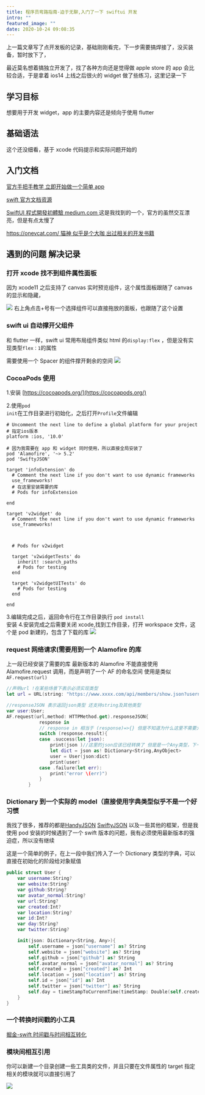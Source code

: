 ```yaml
---
title: 程序员弯路指南-迫于无聊,入门了一下 swiftui 开发
intro: ""
featured_image: ""
date: 2020-10-24 09:08:35
---
```


上一篇文章写了点开发板的记录，基础刚刚看完，下一步需要搞焊接了，没买装备，暂时放下了，

最近莫名想着搞独立开发了，找了各种方向还是觉得做 apple store 的 app 会比较合适，于是拿着 ios14 上线之后很火的 widget 做了些练习，这里记录一下

## 学习目标

想要用于开发 widget，app 的主要内容还是倾向于使用 flutter

## 基础语法

这个还没细看，基于 xcode 代码提示和实际问题开始的

## 入门文档

[官方手把手教学 立即开始做一个简单 app](https://developer.apple.com/tutorials/swiftui/)

[swift 官方文档资源](https://developer.apple.com/cn/swift/resources/)

[SwiftUI 程式開發初體驗 medium.com ](https://medium.com/%E5%BD%BC%E5%BE%97%E6%BD%98%E7%9A%84-swift-ios-app-%E9%96%8B%E7%99%BC%E5%95%8F%E9%A1%8C%E8%A7%A3%E7%AD%94%E9%9B%86/swiftui-%E7%A8%8B%E5%BC%8F%E9%96%8B%E7%99%BC%E5%88%9D%E9%AB%94%E9%A9%97-aea9122741b1) 这是我找到的一个，官方的虽然交互漂亮，但是有点太慢了

[https://onevcat.com/ 猫神 似乎是个大咖 出过相关的开发书籍](https://onevcat.com/)

## 遇到的问题 解决记录

### 打开 xcode 找不到组件属性面板

因为 xcode11 之后支持了 canvas 实时预览组件，这个属性面板跟随了 canvas 的显示和隐藏，

![](https://tva1.sinaimg.cn/large/0081Kckwgy1gk05ufl3euj30uq0lqq3z.jpg)
右上角点击+号有一个选择组件可以直接拖放的面板，也跟随了这个设置

### swift ui 自动撑开父组件

和 flutter 一样，swift ui 常用布局组件类似 html 的<code>display:flex</code> ，但是没有实现类型<code>flex：1</code>的属性

需要使用一个 Spacer 的组件撑开剩余的空间
![](https://tva1.sinaimg.cn/large/0081Kckwgy1gk05yx1ha7j30i609e0sv.jpg)

### CocoaPods 使用

1.安装 [https://cocoapods.org/](https://cocoapods.org/)

2.使用<code>pod init</code>在工作目录进行初始化，之后打开<code>Profile</code>文件编辑

```
# Uncomment the next line to define a global platform for your project
# 指定ios版本
platform :ios, '10.0'

# 因为我需要在 app 和 widget 同时使用，所以直接全局安装了
pod 'Alamofire', '~> 5.2'
pod 'SwiftyJSON'

target 'infoExtension' do
  # Comment the next line if you don't want to use dynamic frameworks
  use_frameworks!
  # 在这里安装需要的库
  # Pods for infoExtension

end

target 'v2widget' do
  # Comment the next line if you don't want to use dynamic frameworks
  use_frameworks!



  # Pods for v2widget

  target 'v2widgetTests' do
    inherit! :search_paths
    # Pods for testing
  end

  target 'v2widgetUITests' do
    # Pods for testing
  end

end

```

3.编辑完成之后，返回命令行在工作目录执行 <code>pod install </code>安装 4.安装完成之后需要关闭 xcode,找到工作目录，打开 workspace 文件，这个是 pod 新建的，包含了下载的库
![](https://tva1.sinaimg.cn/large/0081Kckwgy1gk068v86yhj30ok0bi3yx.jpg)

### request 网络请求(需要用到一个 Alamofire 的库

上一段已经安装了需要的库
最新版本的 Alamofire 不能直接使用 Alamofire.request 调用，而是声明了一个 AF 的命名空间
使用是类似 <code>AF.request(url)</code>

```swift
//声明url !在某些场景下表示必须实现类型
let url = URL(string: "https://www.xxxx.com/api/members/show.json?username=suke971219")!

//responseJSON 表示返回json类型 还支持string及其他类型
var user:User;
AF.request(url,method: HTTPMethod.get).responseJSON{
            response in
            // response in 相当于 (response)=>{} 但是不知道为什么这里不需要大括号{}
            switch (response.result){
            case .success(let json):
                print(json )//这里的json应该已经转换了 但是是一个Any类型，下一步类型强转
                let dict = json as! Dictionary<String,AnyObject>
                user = User(json:dict)
                print(user)
            case .failure(let err):
                print("error \(err)")
            }
        }
```

### Dictionary 到一个实际的 model（直接使用字典类型似乎不是一个好习惯

我找了很多，推荐的都是[HandyJSON](https://github.com/alibaba/HandyJSON) [SwiftyJSON](https://github.com/SwiftyJSON/SwiftyJSON) 以及一些其他的框架，但是我使用 pod 安装的时候遇到了一个 swift 版本的问题，我有必须使用最新版本的强迫症，所以没有继续

这是一个简单的例子，在上一段中我们传入了一个 Dictionary 类型的字典，可以直接在初始化的阶段给对象赋值

```swift
public struct User {
    var username:String?
    var website:String?
    var github:String?
    var avatar_normal:String?
    var url:String?
    var created:Int?
    var location:String?
    var id:Int?
    var day:String?
    var twitter:String?

    init(json: Dictionary<String, Any>){
        self.username = json["username"] as? String
        self.website = json["website"] as? String
        self.github = json["github"] as? String
        self.avatar_normal = json["avatar_normal"] as? String
        self.created = json["created"] as? Int
        self.location = json["location"] as? String
        self.id = json["id"] as? Int
        self.twitter = json["twitter"] as? String
        self.day = timeStampToCurrennTime(timeStamp: Double(self.created ?? 0))
    }
}
```

### 一个转换时间戳的小工具

[掘金-swift 时间戳与时间相互转化](https://juejin.im/post/6844903796141735950)

### 模块间相互引用

你可以新建一个目录创建一些工具类的文件，并且只要在文件属性的 target 指定相关的模块就可以直接引用了

![](https://tva1.sinaimg.cn/large/0081Kckwgy1gk06tto0urj31f70u0tfh.jpg)
